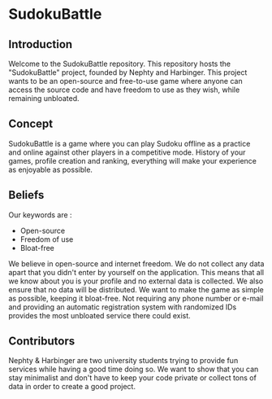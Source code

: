 # SudokuBattle

## Introduction

Welcome to the SudokuBattle repository. This repository hosts the "SudokuBattle" project, founded by Nephty and Harbinger.
This project wants to be an open-source and free-to-use game where anyone can access the source code and have freedom to use as they wish, while remaining unbloated.

## Concept

SudokuBattle is a game where you can play Sudoku offline as a practice and online against other players in a competitive mode.
History of your games, profile creation and ranking, everything will make your experience as enjoyable as possible.

## Beliefs

Our keywords are :
* Open-source
* Freedom of use
* Bloat-free

We believe in open-source and internet freedom. We do not collect any data apart that you didn't enter by yourself on the application. This means that all we know about you is your profile and no external data is collected. We also ensure that no data will be distributed.
We want to make the game as simple as possible, keeping it bloat-free. Not requiring any phone number or e-mail and providing an automatic registration system with randomized IDs provides the most unbloated service there could exist.

## Contributors

Nephty & Harbinger are two university students trying to provide fun services while having a good time doing so. We want to show that you can stay minimalist and don't have to keep your code private or collect tons of data in order to create a good project.
